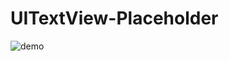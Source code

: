 # UITextView-Placeholder

![demo](https://img.alicdn.com/imgextra/i2/135480037/TB2hhhZkFXXXXa0XXXXXXXXXXXX_!!135480037.gif)
